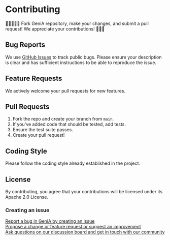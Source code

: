 # Contributing

👩‍💻➕👨‍💻 Fork GeniA repository, make your changes, and submit a pull request! We appreciate your contributions! 🙌🌟💖

## Bug Reports

We use [GitHub Issues](https://github.com/GeniA-dev/GeniA/issues) to track public bugs. Please ensure your description is clear and has sufficient instructions to be able to reproduce the issue.

## Feature Requests

We actively welcome your pull requests for new features. 

## Pull Requests

1. Fork the repo and create your branch from `main`.
2. If you've added code that should be tested, add tests.
3. Ensure the test suite passes.
4. Create your pull request!

## Coding Style

Please follow the coding style already established in the project.

## License

By contributing, you agree that your contributions will be licensed under its Apache 2.0 License.

### Creating an issue

[Report a bug in GeniA by creating an issue](bug_report.md)    
[Propose a change or feature request or suggest an improvement](submit-a-request.md)    
[Ask questions on our discussion board and get in touch with our community](https://github.com/genia-dev/GeniA/discussions)

